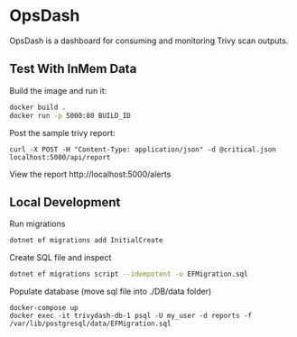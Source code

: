 ﻿# OpsDash

OpsDash is a dashboard for consuming and monitoring Trivy scan outputs.

## Test With InMem Data

Build the image and run it:
```bash
docker build .
docker run -p 5000:80 BUILD_ID
```

Post the sample trivy report:
```
curl -X POST -H "Content-Type: application/json" -d @critical.json localhost:5000/api/report
```

View the report http://localhost:5000/alerts

## Local Development

Run migrations
```bash
dotnet ef migrations add InitialCreate
```

Create SQL file and inspect
```bash
dotnet ef migrations script --idempotent -o EFMigration.sql
```

Populate database (move sql file into ./DB/data folder)
```
docker-compose up
docker exec -it trivydash-db-1 psql -U my_user -d reports -f /var/lib/postgresql/data/EFMigration.sql
```
